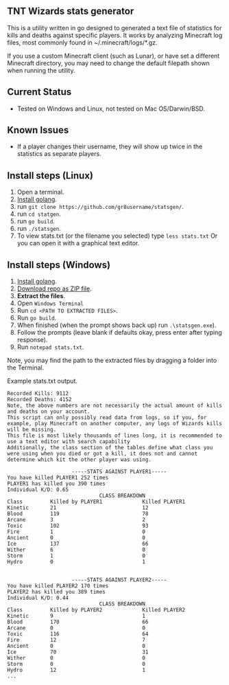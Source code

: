 ## TNT Wizards stats generator

This is a utility written in go designed to generated a text file of statistics for kills and deaths against specific
players. It works by analyzing Minecraft log files, most commonly found in ~/.minecraft/logs/\*.gz.

If you use a custom Minecraft client (such as Lunar), or have set a different Minecraft directory, you may need to change the default filepath shown when running the utility.

## Current Status
* Tested on Windows and Linux, not tested on Mac OS/Darwin/BSD.

## Known Issues
* If a player changes their username, they will show up twice in the statistics as separate players.

## Install steps (Linux)
1. Open a terminal.
2. [Install golang](https://go.dev/doc/install).
3. run `git clone https://github.com/gr8username/statsgen/`.
4. run `cd statgen`.
5. run `go build`.
6. run `./statsgen`.
7. To view stats.txt (or the filename you selected) type ```less stats.txt``` Or you can open it with a graphical text editor.

## Install steps (Windows)
1. [Install golang](https://go.dev/doc/install).
2. [Download repo as ZIP file](https://github.com/gr8username/statsgen/archive/refs/heads/main.zip).
3. **Extract the files**.
4. Open `Windows Terminal`
5. Run `cd <PATH TO EXTRACTED FILES>`.
6. Run `go build`.
7. When finished (when the prompt shows back up) run `.\statsgen.exe`).
8. Follow the prompts (leave blank if defaults okay, press enter after typing response).
9. Run `notepad stats.txt`.

Note, you may find the path to the extracted files by dragging a folder into the Terminal.


Example stats.txt output.

```
Recorded Kills: 9112
Recorded Deaths: 4152
Note, the above numbers are not necessarily the actual amount of kills and deaths on your account.
This script can only possibly read data from logs, so if you, for example, play Minecraft on another computer, any logs of Wizards kills will be missing.
This file is most likely thousands of lines long, it is recommended to use a text editor with search capability
Additionally, the class section of the tables define what class you were using when you died or got a kill, it does not and cannot determine which kit the other player was using.

                     -----STATS AGAINST PLAYER1-----                     
You have killed PLAYER1 252 times
PLAYER1 has killed you 390 times
Individual K/D: 0.65
                              CLASS BREAKDOWN                              
Class         Killed by PLAYER1             Killed PLAYER1              
Kinetic       21                            12                            
Blood         119                           78                            
Arcane        3                             2                             
Toxic         102                           93                            
Fire          1                             0                             
Ancient       0                             0                             
Ice           137                           66                            
Wither        6                             0                             
Storm         1                             0                             
Hydro         0                             1                             


                     -----STATS AGAINST PLAYER2-----                     
You have killed PLAYER2 170 times
PLAYER2 has killed you 389 times
Individual K/D: 0.44
                              CLASS BREAKDOWN                              
Class         Killed by PLAYER2             Killed PLAYER2              
Kinetic       9                             1                             
Blood         170                           66                            
Arcane        0                             0                             
Toxic         116                           64                            
Fire          12                            7                             
Ancient       0                             0                             
Ice           70                            31                            
Wither        0                             0                             
Storm         0                             0                             
Hydro         12                            1                             
...                             
```
